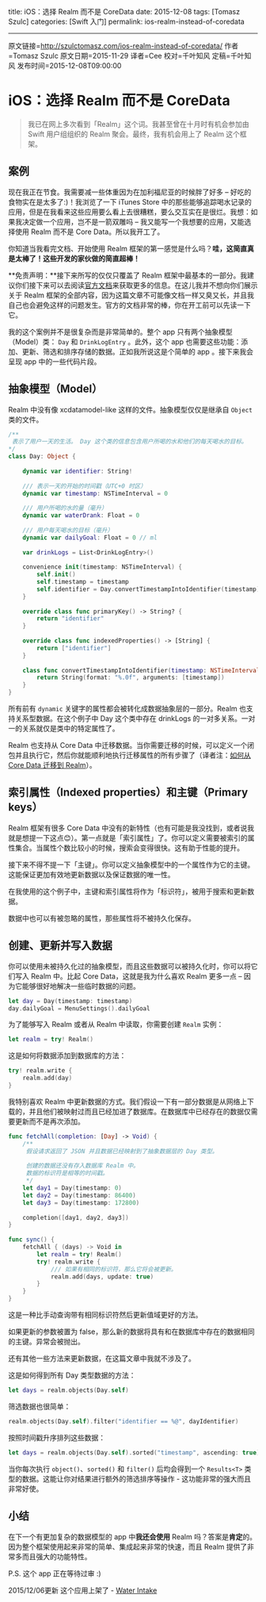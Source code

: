 title: iOS：选择 Realm 而不是 CoreData
date: 2015-12-08
tags: [Tomasz Szulc]
categories: [Swift 入门]
permalink: ios-realm-instead-of-coredata

---

原文链接=http://szulctomasz.com/ios-realm-instead-of-coredata/
作者=Tomasz Szulc
原文日期=2015-11-29
译者=Cee
校对=千叶知风
定稿=千叶知风
发布时间=2015-12-08T09:00:00

<!--此处开始正文-->

# iOS：选择 Realm 而不是 CoreData

> 我已在网上多次看到「Realm」这个词。我甚至曾在十月时有机会参加由 Swift 用户组组织的 Realm 聚会。最终，我有机会用上了 Realm 这个框架。
> 
<!--more-->

## 案例

现在我正在节食。我需要减一些体重因为在加利福尼亚的时候胖了好多 – 好吃的食物实在是太多了:)！我浏览了一下 iTunes Store 中的那些能够追踪喝水记录的应用，但是在我看来这些应用要么看上去很糟糕，要么交互实在是很烂。我想：如果我决定做一个应用，岂不是一箭双雕吗 – 我又能写一个我想要的应用，又能选择使用 Realm 而不是 Core Data。所以我开工了。

你知道当我看完文档、开始使用 Realm 框架的第一感觉是什么吗？**哇，这简直真是太棒了！这些开发的家伙做的简直超棒！**

**免责声明：**接下来所写的仅仅只覆盖了 Realm 框架中最基本的一部分。我建议你们接下来可以去阅读[官方文档](https://realm.io/docs/swift/latest/)来获取更多的信息。在这儿我并不想向你们展示关于 Realm 框架的全部内容，因为这篇文章不可能像文档一样又臭又长，并且我自己也会避免这样的问题发生。官方的文档非常的棒，你在开工前可以先读一下它。

我的这个案例并不是很复杂而是非常简单的。整个 app 只有两个抽象模型（Model）类： `Day` 和 `DrinkLogEntry` 。此外，这个 app 也需要这些功能：添加、更新、筛选和排序存储的数据。正如我所说这是个简单的 app 。接下来我会呈现 app 中的一些代码片段。

## 抽象模型（Model）

Realm 中没有像 xcdatamodel-like 这样的文件。抽象模型仅仅是继承自 `Object` 类的文件。

```swift
/**
 表示了用户一天的生活。 Day 这个类的信息包含用户所喝的水和他们的每天喝水的目标。
*/
class Day: Object {
    
    dynamic var identifier: String!
    
    /// 表示一天的开始的时间戳（UTC+0 时区）
    dynamic var timestamp: NSTimeInterval = 0
    
    /// 用户所喝的水的量（毫升）
    dynamic var waterDrank: Float = 0
    
    /// 用户每天喝水的目标（毫升）
    dynamic var dailyGoal: Float = 0 // ml
    
    var drinkLogs = List<DrinkLogEntry>()
    
    convenience init(timestamp: NSTimeInterval) {
        self.init()
        self.timestamp = timestamp
        self.identifier = Day.convertTimestampIntoIdentifier(timestamp)
    }
    
    override class func primaryKey() -> String? {
        return "identifier"
    }
    
    override class func indexedProperties() -> [String] {
        return ["identifier"]
    }
    
    class func convertTimestampIntoIdentifier(timestamp: NSTimeInterval) -> String {
        return String(format: "%.0f", arguments: [timestamp])
    }
}
```

所有前有 `dynamic` 关键字的属性都会被转化成数据抽象层的一部分。Realm 也支持关系型数据。在这个例子中 Day 这个类中存在 drinkLogs 的一对多关系。一对一的关系就仅是类中的特定属性了。

Realm 也支持从 Core Data 中迁移数据。当你需要迁移的时候，可以定义一个闭包并且执行它，然后你就能顺利地执行迁移属性的所有步骤了（译者注：[如何从 Core Data 迁移到 Realm](https://realm.io/news/migrating-from-core-data-to-realm/)）。

## 索引属性（Indexed properties）和主键（Primary keys）

Realm 框架有很多 Core Data 中没有的新特性（也有可能是我没找到，或者说我就是想提一下这点😊）。第一点就是「索引属性」了。你可以定义需要被索引的属性集合。当属性个数比较小的时候，搜索会变得很快。这有助于性能的提升。

接下来不得不提一下「主键」。你可以定义抽象模型中的一个属性作为它的主键。这能保证更加有效地更新数据以及保证数据的唯一性。

在我使用的这个例子中，主键和索引属性将作为「标识符」，被用于搜索和更新数据。

数据中也可以有被忽略的属性，那些属性将不被持久化保存。

## 创建、更新并写入数据

你可以使用未被持久化过的抽象模型，而且这些数据可以被持久化时，你可以将它们写入 Realm 中。比起 Core Data，这就是我为什么喜欢 Realm 更多一点 – 因为它能够很好地解决一些临时数据的问题。

```swift
let day = Day(timestamp: timestamp)
day.dailyGoal = MenuSettings().dailyGoal
```

为了能够写入 Realm 或者从 Realm 中读取，你需要创建 `Realm` 实例：

```swift
let realm = try! Realm()
```

这是如何将数据添加到数据库的方法：

```swift
try! realm.write {
    realm.add(day)
}
```

我特别喜欢 Realm 中更新数据的方式。我们假设一下有一部分数据是从网络上下载的，并且他们被映射过而且已经加进了数据库。在数据库中已经存在的数据仅需要更新而不是再次添加。

```swift
func fetchAll(completion: [Day] -> Void) {
    /**
     假设请求返回了 JSON 并且数据已经映射到了抽象数据层的 Day 类型。
          
     创建的数据还没有存入数据库 Realm 中。
     数据的标识符是相等的时间戳。
     */
    let day1 = Day(timestamp: 0)
    let day2 = Day(timestamp: 86400)
    let day3 = Day(timestamp: 172800)
    
    completion([day1, day2, day3])
}
 
func sync() {
    fetchAll { (days) -> Void in
        let realm = try! Realm()
        try! realm.write {
            /// 如果有相同的标识符，那么它将会被更新。
            realm.add(days, update: true)
        }
    }
}
```

这是一种比手动查询带有相同标识符然后更新值域更好的方法。

如果更新的参数被置为 false，那么新的数据将具有和在数据库中存在的数据相同的主键。异常会被抛出。

还有其他一些方法来更新数据，在这篇文章中我就不涉及了。

这是如何得到所有 Day 类型数据的方法：

```swift
let days = realm.objects(Day.self)
```

筛选数据也很简单：

```swift
realm.objects(Day.self).filter("identifier == %@", dayIdentifier)
```

按照时间戳升序排列这些数据：

```swift
let days = realm.objects(Day.self).sorted("timestamp", ascending: true)
```

当你每次执行 `object()`、`sorted()` 和 `filter()` 后均会得到一个 `Results<T>` 类型的数据。这能让你对结果进行额外的筛选排序等操作 - 这功能非常的强大而且非常好使。

## 小结

在下一个有更加复杂的数据模型的 app 中**我还会使用** Realm 吗？答案是**肯定**的。因为整个框架使用起来非常的简单、集成起来非常的快速，而且 Realm 提供了非常多而且强大的功能特性。

P.S. 这个 app 正在等待过审 :)

2015/12/06更新
这个应用上架了 - [Water Intake](https://itunes.apple.com/pl/app/water-intake-drink-more-water/id1062053347?mt=8)